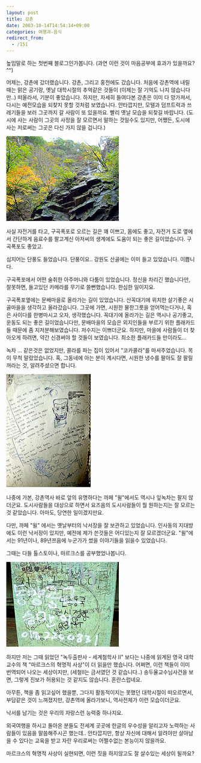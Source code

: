```yaml
---
layout: post
title: 강촌
date: 2003-10-14T14:54:14+09:00
categories: 여행과-음식
redirect_from:
  - /151
---
```


높임말로 하는 첫번째 블로그인가봅니다. (과연 이런 것이 마음공부에 효과가 있을까요? ^^)

어제는, 강촌에 갔더랬습니다. 강촌, 그리고 홍천에도 갔습니다. 처음에 강촌역에 내릴 때는 맑은 공기랑, 옛날 대학시절의 추억같은 것들이 (이제는 잘 기억도 나지 않습니다만..) 떠올라서, 기분이 좋았습니다. 하지만, 자세히 들여다본 강촌은 이미 다 망가져서, 다시는 예전모습을 되찾지 못할 것처럼 보였습니다. 안타깝지만, 모텔과 덤프트럭과 쓰레기들을 보러 그곳까지 갈 사람이 또 있을까요. 빨리 옛날 모습을 되찾길 바랍니다. (도시에 사는 사람이 그곳의 사정을 잘 모르면서 말하는 것일수도 있지만, 어쨌든, 도시에 사는 저로써는 그곳은 다신 가지 않을 겁니다.)

![ ](/assets/media/logs_archives_DSC02191.jpg)

사실 자전거를 타고, 구곡폭포로 오르는 길은 꽤 이쁘고, 몸에도 좋고, 자전거 도로 옆에서 간단하게 음료수를 팔고계신 아저씨의 생계에도 도움이 되는 좋은 길이었습니다. 구곡폭포도 좋았고.

심지어는 단풍도 들었습니다. 단풍이요.. 강원도 산골에는 이미 들고 있었습니다. 이쁩니다.

구곡폭포에서 어떤 술취한 아주머니와 다툼이 있었습니다. 정신을 차리긴 했습니다만, 잘못하면, 들고있던 카메라를 무기로 쓸뻔했습니다. 한심한 일이지요.

구곡폭포옆에는 문배마을로 올라가는 길이 있었습니다. 산꼭대기에 위치한 살기좋은 시골마을을 생각하고 올라갔습니다. 그곳에 가면, 시원한 물한그릇을 얻어먹는다거나, 혹은 사이다를 한병마시고 오자, 생각했습니다. 꼭대기에 올라가는 길은 역시나 공기좋고, 운동도 되는 좋은 길이었습니다만, 문배마을의 모습은 외지인들을 부르기 위한 플래카드들 때문에 좀 지저분해보였습니다. 저수지는 이쁘더군요. 하지만, 마을에 사람들이 더 찾아오게 하려면, 약간 신경써야 할 것들이 보였습니다. 최소한 플래카드들 만이라도...

녹차 ... 같은것은 없었지만, 콜라를 파는 집이 있어서 "코카콜라"를 마셔주었습니다. 목이 무척 말랐었습니다. 혹, 그동네에 아는 분이 계시다면, 시원한 냉수를 팔아도 잘 팔릴꺼라는 것, 알려주셨으면 합니다.

![ ](/assets/media/logs_archives_DSC02195.jpg)

나중에 가본, 강촌역사 바로 앞의 유명하다는 까페 "윌"에서도 역시나 잎녹차는 팔지 않더군요. 도시사람들을 대상으로 하면서 요즈음의 도시사람들이 뭘 원하는지는 잘 모르는 것 같았습니다. 아마도, 당연한 일이겠지만요.

다만, 까페 "윌" 에서는 옛날부터의 낙서장을 잘 보관하고 있었습니다. 인사동의 지대방에도 이런 낙서장이 있지만, 예전에 제가 쓴것들은 어디있는지 잘 모르겠더군요. "윌"에서는 91년이나, 89년쯔음에 누군가가 썼을 이야기들을 읽을수 있었습니다.

그때는 다들 톨스토이나, 마르크스를 공부했었나봅니다. 

![ ](/assets/media/logs_archives_DSC02196.jpg)

하지만 저는 그때 읽었던 "녹두출판사 - 세계철학사 II" 보다는 나중에 읽게된 영국 대학교수의 책 "마르크스의 혁명적 사상"이 더 읽을만 했습니다. 어쩌면, 이런 책들이 이미 번역되어 나오는 세상이지만, (세철II는 금서였던 것 같습니다..) 송두율교수님사건을 보면, 그렇게 진보가 허용되는 것 같지도 않습니다. 혼란스럽네요.

아무튼, 책을 좀 읽고싶어 했을뿐, 그다지 활동적이지는 못했던 대학시절이 떠오르면서, 부담같은 것이 느껴졌지만, 강촌역에 올라가보니, 역사전체가 이런 모습이더군요.

낙서를 남기는 것은 우리의 자랑스런 능력중 하나지요.

외국여행을 하시고 돌아온 분들도 전세계 곳곳에 한글의 우수성을 알리고자 노력하는 사람들이 있음을 말씀해주시곤 했는데.. 안타깝지만, 항상 자신에 대해서 알려야만 살아남을 수 있다는 교육을 받고 자란 우리로써는 어쩔수없는 본능이지 않을까요.

마르크스의 혁명적 사상이 실현되면, 이런 짓을 하지않고도 잘 살수있는 세상이 될까요?
